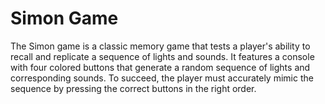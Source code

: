 # Simon Game
The Simon game is a classic memory game that tests a player's ability to recall and replicate a sequence of lights and sounds. It features a console with four colored buttons that generate a random sequence of lights and corresponding sounds. To succeed, the player must accurately mimic the sequence by pressing the correct buttons in the right order.
